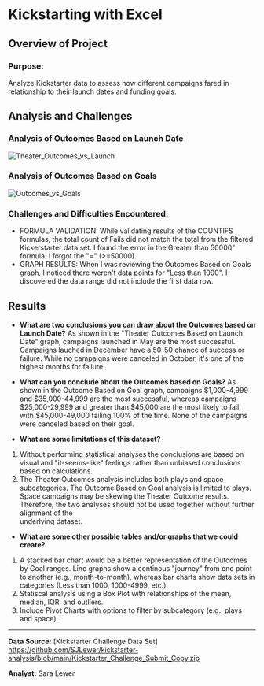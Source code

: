# Kickstarting with Excel

## Overview of Project

### Purpose: 
Analyze Kickstarter data to assess how different campaigns fared in
relationship to their launch dates and funding goals.

## Analysis and Challenges

### Analysis of Outcomes Based on Launch Date
![Theater_Outcomes_vs_Launch](https://user-images.githubusercontent.com/90986041/133950820-ac7eb037-da10-4a75-820a-b3bdd0f2b5ba.png)

### Analysis of Outcomes Based on Goals
![Outcomes_vs_Goals](https://user-images.githubusercontent.com/90986041/133950817-f9b80830-7814-47bf-b614-e3eac8dd89df.png)

### Challenges and Difficulties Encountered: 
* FORMULA VALIDATION: While validating results of the COUNTIFS formulas, the total count of Fails did not 
  match the total from the filtered Kickerstarter data set.  I found the error in the Greater than 50000" formula.  I forgot the "=" (>=50000).  
* GRAPH RESULTS: When I was reviewing the Outcomes Based on Goals graph, I noticed there weren't data points for "Less than 1000". 
  I discovered the data range did not include the first data row.

## Results

- **What are two conclusions you can draw about the Outcomes based on Launch Date?**
As shown in the "Theater Outcomes Based on Launch Date" graph, campaigns launched 
in May are the most successful. Campaigns lauched in December have a 50-50 chance of 
success or failure.  While no campaigns were canceled in October, it's one of the highest 
months for failure.

- **What can you conclude about the Outcomes based on Goals?**
As shown in the Outcome Based on Goal graph, campaigns $1,000-4,999 and $35,000-44,999 are the 
most successful, whereas campaigns $25,000-29,999 and greater than $45,000 are the most likely 
to fail, with $45,000-49,000 failing 100% of the time.  None of the campaigns were canceled 
based on their goal.

- **What are some limitations of this dataset?**  
1. Without performing statistical analyses the conclusions are based on visual and "it-seems-like" 
feelings rather than unbiased conclusions based on calculations.
2. The Theater Outcomes analysis includes both plays and space subcategories.  The Outcome Based 
on Goal analysis is limited to plays. Space campaigns may be skewing the Theater Outcome results. 
Therefore, the two analyses should not be used together without further alignment of the 	
underlying dataset.

- **What are some other possible tables and/or graphs that we could create?** 
1. A stacked bar chart would be a better representation of the Outcomes by Goal ranges. Line graphs
show a continous "journey" from one point to another (e.g., month-to-month), whereas bar charts show 
data sets in categories (Less than 1000, 1000-4999, etc.).
2. Statiscal analysis using a Box Plot with relationships of the mean, median, IQR, and outliers.
3. Include Pivot Charts with options to filter by subcategory (e.g., plays and space).
---
**Data Source:** [Kickstarter Challenge Data Set] https://github.com/SJLewer/kickstarter-analysis/blob/main/Kickstarter_Challenge_Submit_Copy.zip

**Analyst:** Sara Lewer
